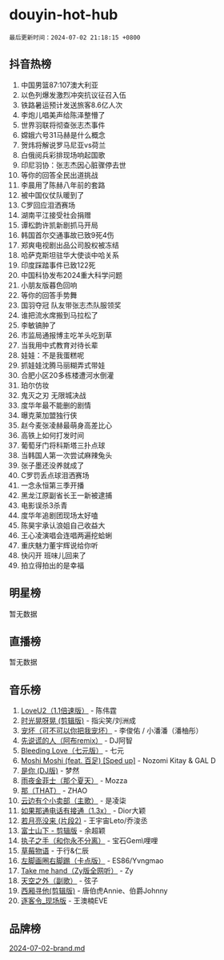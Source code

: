 # douyin-hot-hub

`最后更新时间：2024-07-02 21:18:15 +0800`

## 抖音热榜

1. 中国男篮87:107澳大利亚
1. 以色列爆发激烈冲突抗议征召入伍
1. 铁路暑运预计发送旅客8.6亿人次
1. 李炮儿唱美声给陈泽整懵了
1. 世界羽联将彻查张志杰事件
1. 嫦娥六号31马赫是什么概念
1. 贺炜将解说罗马尼亚vs荷兰
1. 白俄阅兵彩排现场响起国歌
1. 印尼羽协：张志杰因心脏骤停去世
1. 等你的回答全民出道挑战
1. 李晨用了陈赫八年前的套路
1. 被中国仪仗队暖到了
1. C罗回应泪洒赛场
1. 湖南平江接受社会捐赠
1. 谭松韵许凯新剧抓马开局
1. 韩国首尔交通事故已致9死4伤
1. 郑爽电视剧出品公司股权被冻结
1. 哈萨克斯坦驻华大使谈中哈关系
1. 印度踩踏事件已致122死
1. 中国科协发布2024重大科学问题
1. 小朋友版暮色回响
1. 等你的回答手势舞
1. 国羽夺冠 队友带张志杰队服领奖
1. 谁把流水席搬到马拉松了
1. 李敏镐肿了
1. 市监局通报博主吃羊头吃到草
1. 当我用中式教育对待长辈
1. 娃娃：不是我蛋糕呢
1. 抓娃娃沈腾马丽糊弄式带娃
1. 合肥小区20多栋楼遭河水倒灌
1. 珀尔仿妆
1. 鬼灭之刃 无限城决战
1. 度华年最不能删的剧情
1. 曝克莱加盟独行侠
1. 赵今麦张凌赫最萌身高差比心
1. 高铁上如何打发时间
1. 葡萄牙门将科斯塔三扑点球
1. 当韩国人第一次尝试麻辣兔头
1. 张子墨还没养就成了
1. C罗罚丢点球泪洒赛场
1. 一念永恒第三季开播
1. 黑龙江原副省长王一新被逮捕
1. 电影误杀3杀青
1. 度华年追剧团现场太好嗑
1. 陈昊宇承认浪姐自己收益大
1. 王心凌演唱会连唱两遍挖蛤蜊
1. 重庆魅力董宇辉说给你听
1. 快闪开 班味儿回来了
1. 拍立得拍出的是幸福

## 明星榜

暂无数据

## 直播榜

暂无数据

## 音乐榜

1. [LoveU2（1.1倍速版）](https://sf5-hl-cdn-tos.douyinstatic.com/obj/tos-cn-ve-2774/oQMeDffLaEmgMwgCOEMAFCI6INzoFPgWdD0rsa) - 陈伟霆
1. [时光晃呀晃 (剪辑版)](https://sf3-cdn-tos.douyinstatic.com/obj/tos-cn-ve-2774/o8ACeQem3gwI1x3GIYGAfKG0LJebKFRJDwRwyW) - 指尖笑/刘洲成
1. [宠坏（可不可以你把我宠坏）](https://sf5-hl-cdn-tos.douyinstatic.com/obj/tos-cn-ve-2774/ocWI8ft2gd0rAfXKzvKGeMQM6fVLTLfA8UJzwl) - 李俊佑 / 小潘潘（潘柚彤）
1. [先说谎的人（阿布remix）](https://sf3-cdn-tos.douyinstatic.com/obj/tos-cn-ve-2774/owQtOFmAzBgxBKDOYfeCTQTgE9cDORrOQqmCZy) - DJ阿智
1. [Bleeding Love（七元版）](https://sf3-cdn-tos.douyinstatic.com/obj/tos-cn-ve-2774/oEgC9eZFHQ1MfSRnrfkzFp8AayDWqAQMABBgUs) - 七元
1. [Moshi Moshi (feat. 百足) [Sped up]](https://sf5-hl-cdn-tos.douyinstatic.com/obj/tos-cn-ve-2774/ocCPFQcXJLeroaIdQLIGAoeeYM3OAUYGDguHXz) - Nozomi Kitay & GAL D
1. [是你 (DJ版)](https://sf5-hl-cdn-tos.douyinstatic.com/obj/tos-cn-ve-2774/1ec766e572b34c42853ce6315d426850) - 梦然
1. [雨夜金菲士（那个夏天）](https://sf3-cdn-tos.douyinstatic.com/obj/tos-cn-ve-2774/osPmPLDWQBBE2Z6bftCgYwkFaF4pEYEneXaZQs) - Mozza
1. [那（THAT）](https://sf5-hl-cdn-tos.douyinstatic.com/obj/tos-cn-ve-2774/oIIWGeBZCnlGx9tl0gFlCfwlQbj7QWAD8HYAGg) - ZHAO
1. [云边有个小卖部（主歌）](https://sf5-hl-cdn-tos.douyinstatic.com/obj/tos-cn-ve-2774/okvgzOZylLA4WYUHkAhpy5DrCiqAmBjiMIkJp) - 是凌柒
1. [如果那通电话有接通（1.3x）](https://sf5-hl-cdn-tos.douyinstatic.com/obj/tos-cn-ve-2774/ocJeJKhUhAJG8EYZiEFfGFAPkD3beMQ5mwDv1e) - Dior大颖
1. [若月亮没来 (片段2)](https://sf6-cdn-tos.douyinstatic.com/obj/tos-cn-ve-2774/ocQavLLjkCOeDxGyYeIMGgNAIwJ0QXE1Ve3Fzv) - 王宇宙Leto/乔浚丞
1. [富士山下 - 剪辑版](https://sf5-hl-cdn-tos.douyinstatic.com/obj/tos-cn-ve-2774/o4QGmeUZhQXvtC5BDkogeQni8WbdCBUJEYI12v) - 余超颖
1. [执子之手（和你永不分离）](https://sf3-cdn-tos.douyinstatic.com/obj/tos-cn-ve-2774/oU4mUWISThYfqtA61VOl8PAQGeK2LGGQfFCZfY) - 宝石Gem\哩哩
1. [草莓物语](https://sf5-hl-cdn-tos.douyinstatic.com/obj/tos-cn-ve-2774/okynhJ7jEAIIZBfsLgYMEI8QC3WbQNN66RKzhT) - 于行&仁辰
1. [左脚画圈右脚踢（卡点版）](https://sf5-hl-cdn-tos.douyinstatic.com/obj/tos-cn-ve-2774/oAoAIr8BJv8B7W4CEBMsaSfDWrAiF4izwIDMJg) - ES86/Yvngmao
1. [Take me hand（Zy版全网听）](https://sf3-cdn-tos.douyinstatic.com/obj/tos-cn-ve-2774/owyUoUuVpA1I7BiszAYMSqbGseWQw8P7Ea2BiR) - Zy
1. [天空之外（副歌）](https://sf5-hl-cdn-tos.douyinstatic.com/obj/tos-cn-ve-2774/oAYn0BTp8jS8iSyZSHMUWAikyvAWI1c7aiJTr) - 弦子
1. [西厢寻他(剪辑版)](https://sf3-cdn-tos.douyinstatic.com/obj/tos-cn-ve-2774/oUsAVfAQKlRNxEv5qxvIB8o5qmIWUcXbzJKJhw) - 唐伯虎Annie、伯爵Johnny
1. [逐客令_现场版](https://sf5-hl-cdn-tos.douyinstatic.com/obj/tos-cn-ve-2774/okjvqFftEMAIgLPvI8f4MT5CZVyxmDQdBOwjBv) - 王澳楠EVE

## 品牌榜

[2024-07-02-brand.md](2024-07-02-brand.md)
